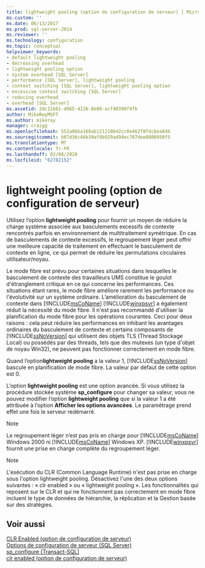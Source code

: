 ```yaml
---
title: lightweight pooling (option de configuration de serveur) | Microsoft Docs
ms.custom: ''
ms.date: 06/13/2017
ms.prod: sql-server-2014
ms.reviewer: ''
ms.technology: configuration
ms.topic: conceptual
helpviewer_keywords:
- default lightweight pooling
- decreasing overhead
- lightweight pooling option
- system overhead [SQL Server]
- performance [SQL Server], lightweight pooling
- context switching [SQL Server], lightweight pooling option
- excessive context switching [SQL Server]
- reducing overhead
- overhead [SQL Server]
ms.assetid: 2dc11b61-d065-4126-8e00-acf40390f9fb
author: MikeRayMSFT
ms.author: mikeray
manager: craigg
ms.openlocfilehash: 552a86ba168ab121210b42cc0e462f8fdcbea84b
ms.sourcegitcommit: b87d36c46b39af8b929ad94ec707dee8800950f5
ms.translationtype: MT
ms.contentlocale: fr-FR
ms.lasthandoff: 02/08/2020
ms.locfileid: "62782152"
---
```

# <a name="lightweight-pooling-server-configuration-option"></a>lightweight pooling (option de configuration de serveur)
  Utilisez l’option **lightweight pooling** pour fournir un moyen de réduire la charge système associée aux basculements excessifs de contexte rencontrés parfois en environnement de multitraitement symétrique. En cas de basculements de contexte excessifs, le regroupement léger peut offrir une meilleure capacité de traitement en effectuant le basculement de contexte en ligne, ce qui permet de réduire les permutations circulaires utilisateur/noyau.  
  
 Le mode fibre est prévu pour certaines situations dans lesquelles le basculement de contexte des travailleurs UMS constitue le goulot d'étranglement critique en ce qui concerne les performances. Ces situations étant rares, le mode fibre améliore rarement les performance ou l'évolutivité sur un système ordinaire. L’amélioration du basculement de contexte dans [!INCLUDE[msCoName](../../includes/msconame-md.md)] [!INCLUDE[winxpsvr](../../includes/winxpsvr-md.md)] a également réduit la nécessité du mode fibre. Il n'est pas recommandé d'utiliser la planification du mode fibre pour les opérations courantes. Ceci pour deux raisons : cela peut réduire les performances en inhibant les avantages ordinaires du basculement de contexte et certains composants de [!INCLUDE[ssNoVersion](../../includes/ssnoversion-md.md)] qui utilisent des objets TLS (Thread Stockage Local) ou possédés par des threads, tels que des mutexes (un type d'objet de noyau Win32), ne peuvent pas fonctionner correctement en mode fibre.  
  
 Quand l’option**lightweight pooling** a la valeur 1, [!INCLUDE[ssNoVersion](../../includes/ssnoversion-md.md)] bascule en planification de mode fibre. La valeur par défaut de cette option est 0.  
  
 L’option **lightweight pooling** est une option avancée. Si vous utilisez la procédure stockée système **sp_configure** pour changer sa valeur, vous ne pouvez modifier l’option **lightweight pooling** que si la valeur 1 a été attribuée à l’option **Afficher les options avancées**. Le paramétrage prend effet une fois le serveur redémarré.  
  
> [!NOTE]  
>  Le regroupement léger n’est pas pris en charge pour [!INCLUDE[msCoName](../../includes/msconame-md.md)] Windows 2000 ni [!INCLUDE[msCoName](../../includes/msconame-md.md)] Windows XP. 
  [!INCLUDE[winxpsvr](../../includes/winxpsvr-md.md)] fournit une prise en charge complète du regroupement léger.  
  
> [!NOTE]  
>  L'exécution du CLR (Common Language Runtime) n'est pas prise en charge sous l'option lightweight pooling. Désactivez l'une des deux options suivantes : « clr enabled » ou « lightweight pooling ». Les fonctionnalités qui reposent sur le CLR et qui ne fonctionnent pas correctement en mode fibre incluent le type de données de hiérarchie, la réplication et la Gestion basée sur des stratégies.  
  
## <a name="see-also"></a>Voir aussi  
 [CLR Enabled (option de configuration de serveur)](clr-enabled-server-configuration-option.md)   
 [Options de configuration de serveur &#40;SQL Server&#41;](server-configuration-options-sql-server.md)   
 [sp_configure &#40;Transact-SQL&#41;](/sql/relational-databases/system-stored-procedures/sp-configure-transact-sql)   
 [clr enabled (option de configuration de serveur)](clr-enabled-server-configuration-option.md)  
  
  
